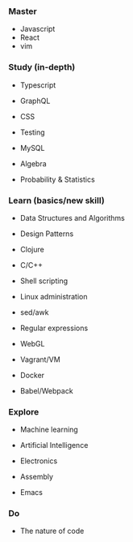 ### Master

- Javascript
- React
- vim

### Study (in-depth)

- Typescript
- GraphQL
- CSS
- Testing
- MySQL  

- Algebra
- Probability & Statistics

### Learn (basics/new skill)

- Data Structures and Algorithms
- Design Patterns  

- Clojure
- C/C++  

- Shell scripting
- Linux administration
- sed/awk
- Regular expressions
- WebGL

- Vagrant/VM
- Docker
- Babel/Webpack

### Explore

- Machine learning
- Artificial Intelligence
- Electronics
- Assembly  

- Emacs

### Do

- The nature of code

